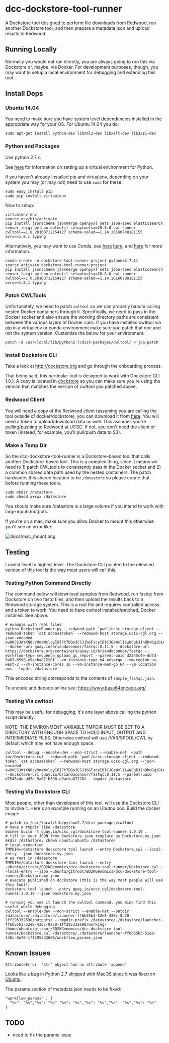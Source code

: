 # dcc-dockstore-tool-runner

A Dockstore tool designed to perform file downloads from Redwood, run another Dockstore tool, and then prepare a metadata.json and upload results to Redwood.

## Running Locally

Normally you would not run directly, you are always going to run this via Dockstore or, maybe, via Docker.  For development purposes, though, you may want to setup a local environment for debugging and extending this tool.

## Install Deps

### Ubuntu 14.04

You need to make sure you have system level dependencies installed in the appropriate way for your OS.  For Ubuntu 14.04 you do:

    sudo apt-get install python-dev libxml2-dev libxslt-dev lib32z1-dev

### Python and Packages

Use python 2.7.x.

See [here](https://www.dabapps.com/blog/introduction-to-pip-and-virtualenv-python/) for information on setting
up a virtual environment for Python.

If you haven't already installed pip and virtualenv, depending on your system you may
(or may not) need to use `sudo` for these:

    sudo easy_install pip
    sudo pip install virtualenv

Now to setup:

    virtualenv env
    source env/bin/activate
    pip install jsonschema jsonmerge openpyxl sets json-spec elasticsearch semver luigi python-dateutil setuptools==28.8.0 cwl-runner cwltool==1.0.20160712154127 schema-salad==1.14.20160708181155 avro==1.8.1 typing

Alternatively, you may want to use Conda, see [here](http://conda.pydata.org/docs/_downloads/conda-pip-virtualenv-translator.html)
 [here](http://conda.pydata.org/docs/test-drive.html), and [here](http://kylepurdon.com/blog/using-continuum-analytics-conda-as-a-replacement-for-virtualenv-pyenv-and-more.html)
 for more information.

    conda create -n dockstore-tool-runner-project python=2.7.11
    source activate dockstore-tool-runner-project
    pip install jsonschema jsonmerge openpyxl sets json-spec elasticsearch semver luigi python-dateutil setuptools==28.8.0 cwl-runner cwltool==1.0.20160712154127 schema-salad==1.14.20160708181155 avro==1.8.1 typing

### Patch CWLTools

Unfortunately, we need to patch `cwltool` so we can properly handle calling nested Docker containers through it.  Specifically, we need to pass in the Docker socket and also ensure the working directory paths are consistent between the various layers of Docker calls.  If you have installed cwltool via pip in a virtualenv or conda environment make sure you patch that one and not the system version.  Customize the below for your environment.

    patch -d /usr/local/lib/python2.7/dist-packages/cwltool/ < job.patch

### Install Dockstore CLI

Take a look at http://dockstore.org and go through the onboarding process.

That being said, this particular tool is designed to work with Dockstore CLI 1.0.1.  A copy is located in [dockstore](Dockstore/dockstore) so you can make sure you're using the version that matches the version of cwltool you patched above.

### Redwood Client

You will need a copy of the Redwood client (assuming you are calling the tool outside of docker/dockstore), you can download it from [here](https://s3-us-west-2.amazonaws.com/beni-dcc-storage-dev/ucsc-storage-client.tar.gz).  You will need a token to upload/download data as well.  This assumes you're pulling/pushing to Redwood at UCSC.  If not, you don't need the client or token (instead, for example, you'll pull/push data to S3).

### Make a Temp Dir

So the dcc-dockstore-tool-runner is a Dockstore-based tool that calls another Dockstore-based tool.  This is a complex thing, since it means we need to 1) patch CWLtools to consistently pass in the Docker socket and 2) a common shared data path used by the nested containers.  The patch hardcodes this shared location to be `/datastore` so please create that before running these tools.  

    sudo mkdir /datastore
    sudo chmod a+rwx /datastore

You should make sure /datastore is a large volume if you intend to work with large inputs/outputs.

If you're on a mac, make sure you allow Docker to mount this otherwise you'll see an error like:

![docs/mac_mount.png](docs/mac_mount.png)

## Testing

Lowest level to highest level.  The Dockstore CLI pointed to the released version of this tool is the way most users will call this.

### Testing Python Command Directly

The command below will download samples from Redwood, run fastqc from Dockstore on two fastq files, and then upload the results back to a Redwood storage system.  This is a real file and requires controlled access and a token to work.  You need to have cwltool installed/patched, Docker installed.  See above.

    # example with real files
    python DockstoreRunner.py --redwood-path `pwd`/ucsc-storage-client --redwood-token `cat accessToken` --redwood-host storage.ucsc-cgl.org --json-encoded ew0KCSJmYXN0cV9maWxlcyI6IFt7DQoJCSJjbGFzcyI6ICJGaWxlIiwNCgkJInBhdGgiOiAicmVkd29vZDovL3N0b3JhZ2UudWNzYy1jZ2wub3JnL2ZiM2RkODVkLTM2N2UtNWI4ZC05OTI5LTk1MTY0MDg5ZDEwZi83M2YyMzYyNS04ZTU1LTU0MDgtOWY0ZS1hMmRlZDg0MGE2NWQvTkExMjg3OC1OR3YzLUxBQjEzNjAtQV8xLmZhc3RxLmd6Ig0KCX1dLA0KCSJ6aXBwZWRfZmlsZSI6IHsNCgkJImNsYXNzIjogIkZpbGUiLA0KCQkicGF0aCI6ICIvdG1wL2Zhc3RxY19yZXBvcnRzLnRhci5neiINCgl9DQp9 --docker-uri quay.io/briandoconnor/fastqc:0.11.5 --dockstore-url https://dockstore.org/containers/quay.io/briandoconnor/fastqc --workflow-type sequence_upload_qc_report --parent-uuid d2545c4e-dd7d-5a07-b598-e9acba87228f --vm-instance-type m4.4xlarge --vm-region us-west-2 --vm-instance-cores 16 --vm-instance-mem-gb 64 --vm-location aws --tmpdir /datastore

This encoded string corresponds to the contents of `sample_fastqc.json`.

To encode and decode online see: https://www.base64encode.org/

### Testing Via cwltool

This may be useful for debugging, it's one layer above calling the python script directly.

NOTE: THE ENVIRONMENT VARIABLE TMPDIR MUST BE SET TO A DIRECTORY WITH ENOUGH SPACE TO HOLD INPUT, OUTPUT AND INTERMEDIATE FILES. Otherwise cwltool will use /VAR/SPOOL/CWL by default which may not have enough space.

    cwltool --debug --enable-dev --non-strict --enable-net  <path to>/Dockstore.cwl --redwood-path `pwd`/ucsc-storage-client --redwood-token `cat accessToken` --redwood-host storage.ucsc-cgl.org --json-encoded  ew0KCSJmYXN0cV9maWxlcyI6IFt7DQoJCSJjbGFzcyI6ICJGaWxlIiwNCgkJInBhdGgiOiAicmVkd29vZDovL3N0b3JhZ2UudWNzYy1jZ2wub3JnL2ZiM2RkODVkLTM2N2UtNWI4ZC05OTI5LTk1MTY0MDg5ZDEwZi83M2YyMzYyNS04ZTU1LTU0MDgtOWY0ZS1hMmRlZDg0MGE2NWQvTkExMjg3OC1OR3YzLUxBQjEzNjAtQV8xLmZhc3RxLmd6Ig0KCX1dLA0KCSJ6aXBwZWRfZmlsZSI6IHsNCgkJImNsYXNzIjogIkZpbGUiLA0KCQkicGF0aCI6ICIvdG1wL2Zhc3RxY19yZXBvcnRzLnRhci5neiINCgl9DQp9 --dockstore-uri quay.io/briandoconnor/fastqc:0.11.5 --parent-uuid d2545c4e-dd7d-5a07-b598-e9acba87228f --tmpdir /datastore

### Testing Via Dockstore CLI

Most people, other than developers of this tool, will use the Dockstore CLI to invoke it.  Here's an example running on an Ubutnu box.  Build the docker image:

    # patch in /usr/local/lib/python2.7/dist-packages/cwltool
    # make a tmpdir like /datastore
    docker build -t quay.io/ucsc_cgl/dockstore-tool-runner:1.0.19 .
    # fill in your JSON from Dockstore.json template as Dockstore.my.json
    mkdir /datastore; chown ubuntu:ubuntu /datastore/
    # local execution
    TMPDIR=/datastore dockstore tool launch --entry Dockstore.cwl --local-entry --json Dockstore.my.json
    # as root in /datastore
    TMPDIR=/datastore dockstore tool launch --entry ~ubuntu/gitroot/BD2KGenomics/dcc-dockstore-tool-runner/Dockstore.cwl --local-entry --json ~ubuntu/gitroot/BD2KGenomics/dcc-dockstore-tool-runner/Dockstore.my.json
    # execute published on dockstore (this is the way most people will use this tool!)
    dockstore tool launch --entry quay.io/ucsc_cgl/dockstore-tool-runner:1.0.19 --json Dockstore.my.json

    # running you see it launch the cwltool command, you mind find this useful while debugging
    cwltool --enable-dev --non-strict --enable-net --outdir /datastore/./datastore/launcher-ff6b55b3-52e8-430c-9a70-1ff295332698/outputs/ --tmpdir-prefix /datastore/./datastore/launcher-ff6b55b3-52e8-430c-9a70-1ff295332698/working/ /home/ubuntu/gitroot/BD2KGenomics/dcc-dockstore-tool-runner/Dockstore.cwl /datastore/./datastore/launcher-ff6b55b3-52e8-430c-9a70-1ff295332698/workflow_params.json

## Known Issues

    AttributeError: 'str' object has no attribute 'append'

Looks like a bug in Python 2.7 shipped with MacOS since it was fixed on [Ubuntu](https://bugs.launchpad.net/ubuntu/+source/python2.7/+bug/1048710).

The params section of metadata.json needs to be fixed:

    "workflow_params" : {
      "%s": "%s","%s": "%s","%s": "%s","%s": "%s","%s": "%s","%s": "%s"
    }

## TODO

* need to fix the params issue
